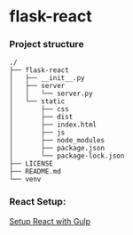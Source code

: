 # flask-react

### Project structure

~~~
./
├── flask-react
│   ├── __init__.py
│   ├── server
│   │   └── server.py
│   └── static
│       ├── css
│       ├── dist
│       ├── index.html
│       ├── js
│       ├── node_modules
│       ├── package.json
│       └── package-lock.json
├── LICENSE
├── README.md
└── venv

~~~


### React Setup:
[Setup React with Gulp](https://medium.com/@zymnytskiy/how-to-setup-gulp-with-es7-and-react-41b0dcb73d65
)